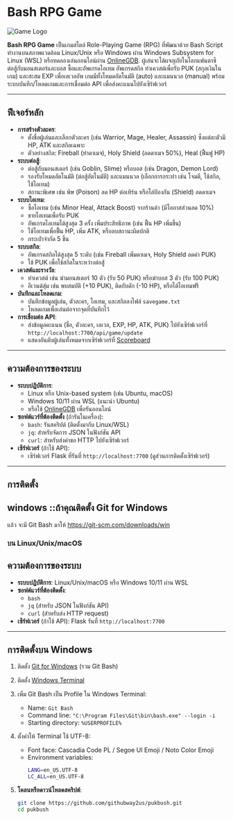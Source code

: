 # Bash RPG Game

![Game Logo](https://via.placeholder.com/150?text=RPG+Game) <!-- แทนที่ด้วยโลโก้จริงถ้ามี -->

**Bash RPG Game** เป็นเกมสไตล์ Role-Playing Game (RPG) ที่พัฒนาด้วย Bash Script ทำงานบนสภาพแวดล้อม Linux/Unix หรือ Windows ผ่าน Windows Subsystem for Linux (WSL) หรือทดลองเล่นออนไลน์ผ่าน [OnlineGDB](https://www.onlinegdb.com/). ผู้เล่นจะได้ผจญภัยในโลกแฟนตาซี ต่อสู้กับมอนสเตอร์และบอส ซื้อและอัพเกรดไอเทม อัพเกรดสกิล ทำเควสต์เพื่อรับ PUK (สกุลเงินในเกม) และสะสม EXP เพื่อเลเวลอัพ เกมมีทั้งโหมดอัตโนมัติ (auto) และแมนนวล (manual) พร้อมระบบบันทึก/โหลดเกมและการเชื่อมต่อ API เพื่อส่งคะแนนไปยังเซิร์ฟเวอร์

---

## ฟีเจอร์หลัก

- **การสร้างตัวละคร**:
  - ตั้งชื่อผู้เล่นและเลือกตัวละคร (เช่น Warrior, Mage, Healer, Assassin) ซึ่งแต่ละตัวมี HP, ATK และสกิลเฉพาะ
  - ตัวอย่างสกิล: Fireball (ทำดาเมจ), Holy Shield (ลดดาเมจ 50%), Heal (ฟื้นฟู HP)
- **ระบบต่อสู้**:
  - ต่อสู้กับมอนสเตอร์ (เช่น Goblin, Slime) หรือบอส (เช่น Dragon, Demon Lord)
  - รองรับโหมดอัตโนมัติ (ต่อสู้อัตโนมัติ) และแมนนวล (เลือกการกระทำ เช่น โจมตี, ใช้สกิล, ใช้ไอเทม)
  - สถานะพิเศษ เช่น พิษ (Poison) ลด HP ต่อเทิร์น หรือโล่ป้องกัน (Shield) ลดดาเมจ
- **ระบบไอเทม**:
  - ซื้อไอเทม (เช่น Minor Heal, Attack Boost) จากร้านค้า (มีโอกาสส่วนลด 10%)
  - ขายไอเทมเพื่อรับ PUK
  - อัพเกรดไอเทมได้สูงสุด 3 ครั้ง เพิ่มประสิทธิภาพ (เช่น ฟื้น HP เพิ่มขึ้น)
  - ใช้ไอเทมเพื่อฟื้น HP, เพิ่ม ATK, หรือลบสถานะผิดปกติ
  - กระเป๋าจำกัด 5 ชิ้น
- **ระบบสกิล**:
  - อัพเกรดสกิลได้สูงสุด 5 ระดับ (เช่น Fireball เพิ่มดาเมจ, Holy Shield ลดค่า PUK)
  - ใช้ PUK เพื่อใช้สกิลในระหว่างต่อสู้
- **เควสต์และรางวัล**:
  - ทำเควสต์ เช่น ฆ่ามอนสเตอร์ 10 ตัว (รับ 50 PUK) หรือฆ่าบอส 3 ตัว (รับ 100 PUK)
  - อีเวนต์สุ่ม เช่น พบสมบัติ (+10 PUK), ติดกับดัก (-10 HP), หรือได้ไอเทมฟรี
- **บันทึกและโหลดเกม**:
  - บันทึกข้อมูลผู้เล่น, ตัวละคร, ไอเทม, และสกิลลงไฟล์ `savegame.txt`
  - โหลดเกมเพื่อเล่นต่อจากจุดที่บันทึกไว้
- **การเชื่อมต่อ API**:
  - ส่งข้อมูลคะแนน (ชื่อ, ตัวละคร, เลเวล, EXP, HP, ATK, PUK) ไปยังเซิร์ฟเวอร์ที่ `http://localhost:7700/api/game/update`
  - แสดงอันดับผู้เล่นทั้งหมดจากเซิร์ฟเวอร์ที่ [Scoreboard](http://localhost:7700/scoreboard)

---

## ความต้องการของระบบ

- **ระบบปฏิบัติการ**:
  - Linux หรือ Unix-based system (เช่น Ubuntu, macOS)
  - Windows 10/11 ผ่าน WSL (แนะนำ Ubuntu)
  - หรือใช้ [OnlineGDB](https://www.onlinegdb.com/) เพื่อรันออนไลน์
- **ซอฟต์แวร์ที่ต้องติดตั้ง** (ถ้ารันในเครื่อง):
  - `bash`: รันสคริปต์ (ติดตั้งมากับ Linux/WSL)
  - `jq`: สำหรับจัดการ JSON ในฟังก์ชัน API
  - `curl`: สำหรับส่งคำขอ HTTP ไปยังเซิร์ฟเวอร์
- **เซิร์ฟเวอร์** (ถ้าใช้ API):
  - เซิร์ฟเวอร์ Flask ที่รันที่ `http://localhost:7700` (ดูส่วนการติดตั้งเซิร์ฟเวอร์)

---

## การติดตั้ง
## windows ::ถ้าคุณติดตั้ง Git for Windows
 แล้ว จะมี Git Bash มาให้  https://git-scm.com/downloads/win
### บน Linux/Unix/macOS

## ความต้องการของระบบ

- **ระบบปฏิบัติการ**: Linux/Unix/macOS หรือ Windows 10/11 ผ่าน WSL  
- **ซอฟต์แวร์ที่ต้องติดตั้ง**:  
  - `bash`  
  - `jq` (สำหรับ JSON ในฟังก์ชัน API)  
  - `curl` (สำหรับส่ง HTTP request)  
- **เซิร์ฟเวอร์** (ถ้าใช้ API): Flask รันที่ `http://localhost:7700`

---

## การติดตั้งบน Windows

1. ติดตั้ง [Git for Windows](https://git-scm.com/downloads) (รวม Git Bash)  
2. ติดตั้ง [Windows Terminal](https://aka.ms/terminal)  
3. เพิ่ม Git Bash เป็น Profile ใน Windows Terminal:
   - Name: `Git Bash`
   - Command line: `"C:\Program Files\Git\bin\bash.exe" --login -i`
   - Starting directory: `%USERPROFILE%`
4. ตั้งค่าให้ Terminal ใช้ UTF-8:
   - Font face: Cascadia Code PL / Segoe UI Emoji / Noto Color Emoji
   - Environment variables:  
     ```bash
     LANG=en_US.UTF-8
     LC_ALL=en_US.UTF-8
     ```


1. **โคลนหรือดาวน์โหลดสคริปต์**:
   ```bash
   git clone https://github.com/githubway2us/pukbush.git
   cd pukbush
